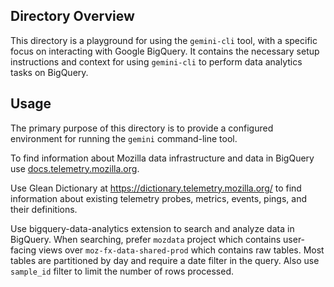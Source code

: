 ## Directory Overview

This directory is a playground for using the `gemini-cli` tool, with a specific focus on interacting with Google BigQuery. It contains the necessary setup instructions and context for using `gemini-cli` to perform data analytics tasks on BigQuery.

## Usage

The primary purpose of this directory is to provide a configured environment for running the `gemini` command-line tool.

To find information about Mozilla data infrastructure and data in BigQuery use [docs.telemetry.mozilla.org](https://docs.telemetry.mozilla.org/).

Use Glean Dictionary at https://dictionary.telemetry.mozilla.org/ to find information about existing telemetry probes, metrics, events, pings, and their definitions.

Use bigquery-data-analytics extension to search and analyze data in BigQuery. When searching, prefer `mozdata` project which contains user-facing views over `moz-fx-data-shared-prod` which contains raw tables.
Most tables are partitioned by day and require a date filter in the query. Also use `sample_id` filter to limit the number of rows processed.
